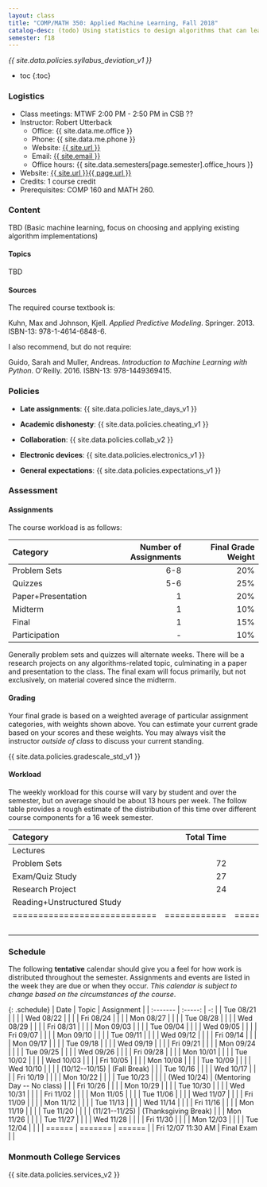 ```yaml
---
layout: class
title: "COMP/MATH 350: Applied Machine Learning, Fall 2018"
catalog-desc: (todo) Using statistics to design algorithms that can learn from data.
semester: f18
---
```


*{{ site.data.policies.syllabus_deviation_v1 }}*

* toc
{:toc}

### Logistics

* Class meetings: MTWF 2:00 PM - 2:50 PM in CSB ??
* Instructor: Robert Utterback
  * Office: {{ site.data.me.office }}
  * Phone: {{ site.data.me.phone }}
  * Website: <a href="{{ site.url }}">{{ site.url }}</a>
  * Email: <a href="mailto:{{ site.email }}">{{ site.email }}</a>
  * Office hours: {{ site.data.semesters[page.semester].office_hours }}
* Website: <a href="{{ site.url }}{{ page.url }}">{{ site.url }}{{ page.url }}</a>
* Credits: 1 course credit
* Prerequisites: COMP 160 and MATH 260.

### Content

TBD (Basic machine learning, focus on choosing and applying existing algorithm implementations)

#### Topics

TBD

#### Sources

The required course textbook is:

Kuhn, Max and Johnson, Kjell. *Applied Predictive
Modeling*. Springer. 2013. ISBN-13: 978-1-4614-6848-6.

I also recommend, but do not require:

Guido, Sarah and Muller, Andreas. *Introduction to Machine Learning
with Python*. O'Reilly. 2016. ISBN-13: 978-1449369415.

### Policies

* **Late assignments**: {{ site.data.policies.late_days_v1 }}

* **Academic dishonesty**: {{ site.data.policies.cheating_v1 }}

* **Collaboration**: {{ site.data.policies.collab_v2 }}

* **Electronic devices**: {{ site.data.policies.electronics_v1 }}

* **General expectations**: {{ site.data.policies.expectations_v1 }}

### Assessment

#### Assignments

The course workload is as follows: 

| Category           | Number of Assignments | Final Grade Weight |
| :-----             |              -------: |                 -: |
| Problem Sets       |                   6-8 |                20% |
| Quizzes            |                   5-6 |                25% |
| Paper+Presentation |                     1 |                20% |
| Midterm            |                     1 |                10% |
| Final              |                     1 |                15% |
| Participation      |                     - |                10% |

Generally problem sets and quizzes will alternate weeks. There will be
a research projects on any algorithms-related topic, culminating in a
paper and presentation to the class. The final exam will focus
primarily, but not exclusively, on material covered since the
midterm.

#### Grading

Your final grade is based on a weighted average of particular
assignment categories, with weights shown above. You can estimate your
current grade based on your scores and these weights. You may always
visit the instructor *outside of class* to discuss your current
standing.

{{ site.data.policies.gradescale_std_v1 }}

#### Workload

The weekly workload for this course will vary by student and over the
semester, but on average should be about 13 hours per week. The follow
table provides a rough estimate of the distribution of this time over
different course components for a 16 week semester.

| Category                     |   Total Time |     Time/Week (Hours) |
| :-----                      |    -------:  |   -----------------:  |
| Lectures                     |              |                   3.3 |
| Problem Sets                 |           72 |                   4.5 |
| Exam/Quiz Study              |           27 |                   1.7 |
| Research Project             |           24 |                   1.5 |
| Reading+Unstructured Study   |              |                     2 |
| ============================ | ============ | ===================== |
|                              |              |                    13 |

### Schedule
The following **tentative** calendar should give you a feel for how
work is distributed throughout the semester. Assignments and events
are listed in the week they are due or when they occur. *This calendar
is subject to change based on the circumstances of the course*.

<!-- (let* ((start-date (org-read-date nil nil "2018-08-21")) -->
<!--        (end-date (org-read-date nil nil "2018-12-05")) -->
<!--        (days (list "Mon" "Tue" "Wed" "Fri")) -->
<!--        (current start-date)) -->
<!--   (while (string< current end-date) -->
<!--     (let* ((time (org-time-string-to-time current)) -->
<!--            (day (format-time-string "%a" time))) -->
<!--       (if (member day days) -->
<!--           (princ (concat (format-time-string "%a %m/%d" time) "\n")))) -->
<!--     (setq current (org-read-date nil nil "++1" nil (org-time-string-to-time current)))))-->

{: .schedule}
| Date               | Topic                       | Assignment |
| :-------           | :-----:                     | -:         |
| Tue 08/21          |                             |            |
| Wed 08/22          |                             |            |
| Fri 08/24          |                             |            |
| Mon 08/27          |                             |            |
| Tue 08/28          |                             |            |
| Wed 08/29          |                             |            |
| Fri 08/31          |                             |            |
| Mon 09/03          |                             |            |
| Tue 09/04          |                             |            |
| Wed 09/05          |                             |            |
| Fri 09/07          |                             |            |
| Mon 09/10          |                             |            |
| Tue 09/11          |                             |            |
| Wed 09/12          |                             |            |
| Fri 09/14          |                             |            |
| Mon 09/17          |                             |            |
| Tue 09/18          |                             |            |
| Wed 09/19          |                             |            |
| Fri 09/21          |                             |            |
| Mon 09/24          |                             |            |
| Tue 09/25          |                             |            |
| Wed 09/26          |                             |            |
| Fri 09/28          |                             |            |
| Mon 10/01          |                             |            |
| Tue 10/02          |                             |            |
| Wed 10/03          |                             |            |
| Fri 10/05          |                             |            |
| Mon 10/08          |                             |            |
| Tue 10/09          |                             |            |
| Wed 10/10          |                             |            |
| (10/12--10/15)     | (Fall Break)                |            |
| Tue 10/16          |                             |            |
| Wed 10/17          |                             |            |
| Fri 10/19          |                             |            |
| Mon 10/22          |                             |            |
| Tue 10/23          |                             |            |
| (Wed 10/24)        | (Mentoring Day -- No class) |            |
| Fri 10/26          |                             |            |
| Mon 10/29          |                             |            |
| Tue 10/30          |                             |            |
| Wed 10/31          |                             |            |
| Fri 11/02          |                             |            |
| Mon 11/05          |                             |            |
| Tue 11/06          |                             |            |
| Wed 11/07          |                             |            |
| Fri 11/09          |                             |            |
| Mon 11/12          |                             |            |
| Tue 11/13          |                             |            |
| Wed 11/14          |                             |            |
| Fri 11/16          |                             |            |
| Mon 11/19          |                             |            |
| Tue 11/20          |                             |            |
| (11/21--11/25)     | (Thanksgiving Break)        |            |
| Mon 11/26          |                             |            |
| Tue 11/27          |                             |            |
| Wed 11/28          |                             |            |
| Fri 11/30          |                             |            |
| Mon 12/03          |                             |            |
| Tue 12/04          |                             |            |
| ======             | =======                     | ======     |
| Fri 12/07 11:30 AM | Final Exam                  |            |

### Monmouth College Services

{{ site.data.policies.services_v2 }}

<!-- Local Variables: -->
<!-- eval: (orgtbl-mode) -->
<!-- End: -->
